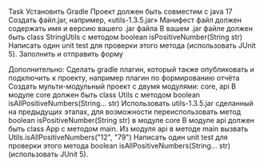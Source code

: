 Task
Установить Gradle
Проект должен быть совместим с java 17
Создать файл.jar, например, «utils-1.3.5.jar»
Манифест файл должен содержать имя и версию вашего .jar файла 
В вашем .jar файле должен быть class StringUtils с методом boolean isPositiveNumber(String str)
Написать один unit test для проверки этого метода (использовать JUnit 5).
Заполнить и отправить форму


Дополнительно:
Сделать gradle плагин, который также опубликовать и подключить к проекту, например плагин по формированию отчёта
Создать мульти-модульный проект с двумя модулями: core, api
В модуле core должен быть class Utils с методом boolean isAllPositiveNumbers(String… str)
Использовать utils-1.3.5.jar сделанный на предыдущих этапах, для возможности переиспользовать метод boolean isPositiveNumber(String str) в модуле core
В модуле api должен быть class App с методом main. 
Из модуля api в методе main вызвать Utils.isAllPositiveNumbers("12", "79")
Написать один unit test для проверки этого метода boolean isAllPositiveNumbers(String… str)(использовать JUnit 5).

